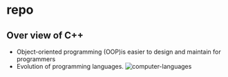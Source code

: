 # repo
## Over view of C++
* Object-oriented programming (OOP)is easier to design and maintain for programmers
* Evolution of programming languages. ![computer-languages](https://user-images.githubusercontent.com/61928785/133008954-d4922157-a8a6-4826-82fd-a1b6bf43217e.png)

